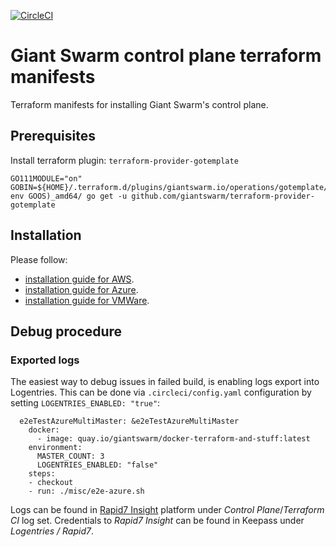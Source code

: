 [![CircleCI](https://circleci.com/gh/giantswarm/giantnetes-terraform.svg?style=shield)](https://circleci.com/gh/giantswarm/giantnetes-terraform)

# Giant Swarm control plane terraform manifests

Terraform manifests for installing Giant Swarm's control plane.

## Prerequisites


Install terraform plugin: `terraform-provider-gotemplate`

```
GO111MODULE="on" GOBIN=${HOME}/.terraform.d/plugins/giantswarm.io/operations/gotemplate/0.1.0/$(go env GOOS)_amd64/ go get -u github.com/giantswarm/terraform-provider-gotemplate
```


## Installation


Please follow:
- [installation guide for AWS](docs/installation-guide-aws.md).
- [installation guide for Azure](docs/installation-guide-azure.md).
- [installation guide for VMWare](docs/installation-guide-vmware.md).


## Debug procedure

### Exported logs

The easiest way to debug issues in failed build, is enabling logs export into Logentries. 
This can be done via `.circleci/config.yaml` configuration by setting `LOGENTRIES_ENABLED: "true"`:

```
  e2eTestAzureMultiMaster: &e2eTestAzureMultiMaster
    docker:
      - image: quay.io/giantswarm/docker-terraform-and-stuff:latest
    environment:
      MASTER_COUNT: 3
      LOGENTRIES_ENABLED: "false"
    steps:
    - checkout
    - run: ./misc/e2e-azure.sh
```

Logs can be found in [Rapid7 Insight](https://insight.rapid7.com) platform under *Control Plane*/*Terraform CI* log set.
Credentials to *Rapid7 Insight* can be found in Keepass under *Logentries / Rapid7*.
